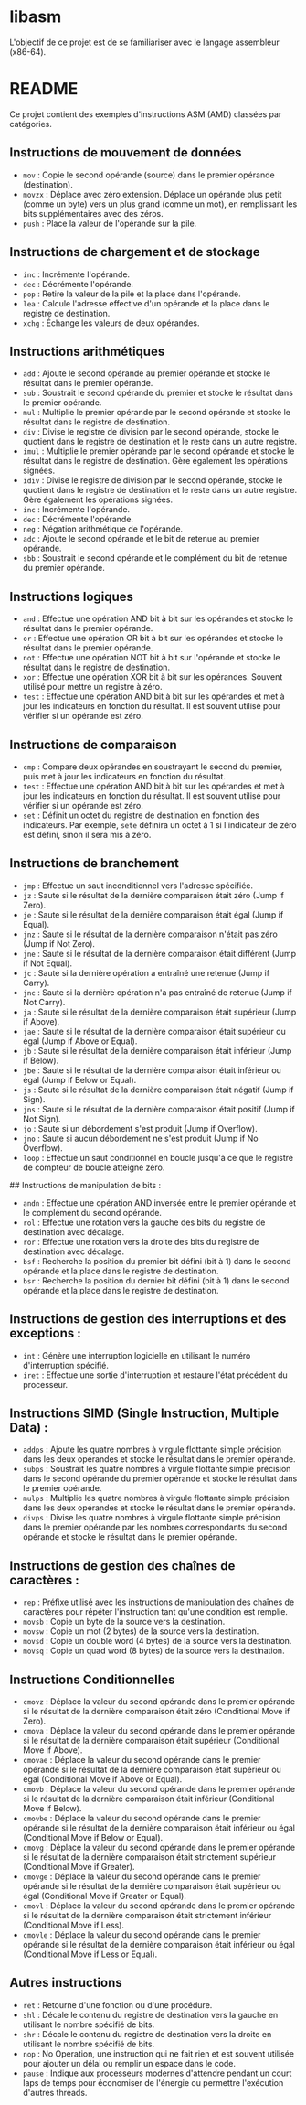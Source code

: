 # libasm
L'objectif de ce projet est de se familiariser avec le langage assembleur (x86-64).

# README

Ce projet contient des exemples d'instructions ASM (AMD) classées par catégories.

## Instructions de mouvement de données

- `mov` : Copie le second opérande (source) dans le premier opérande (destination).
- `movzx` : Déplace avec zéro extension. Déplace un opérande plus petit (comme un byte) vers un plus grand (comme un mot), en remplissant les bits supplémentaires avec des zéros.
- `push` : Place la valeur de l'opérande sur la pile.

## Instructions de chargement et de stockage

- `inc` : Incrémente l'opérande.
- `dec` : Décrémente l'opérande.
- `pop` : Retire la valeur de la pile et la place dans l'opérande.
- `lea` : Calcule l'adresse effective d'un opérande et la place dans le registre de destination.
- `xchg` : Échange les valeurs de deux opérandes.

## Instructions arithmétiques

- `add` : Ajoute le second opérande au premier opérande et stocke le résultat dans le premier opérande.
- `sub` : Soustrait le second opérande du premier et stocke le résultat dans le premier opérande.
- `mul` : Multiplie le premier opérande par le second opérande et stocke le résultat dans le registre de destination.
- `div` : Divise le registre de division par le second opérande, stocke le quotient dans le registre de destination et le reste dans un autre registre.
- `imul` : Multiplie le premier opérande par le second opérande et stocke le résultat dans le registre de destination. Gère également les opérations signées.
- `idiv` : Divise le registre de division par le second opérande, stocke le quotient dans le registre de destination et le reste dans un autre registre. Gère également les opérations signées.
- `inc` : Incrémente l'opérande.
- `dec` : Décrémente l'opérande.
- `neg` : Négation arithmétique de l'opérande.
- `adc` : Ajoute le second opérande et le bit de retenue au premier opérande.
- `sbb` : Soustrait le second opérande et le complément du bit de retenue du premier opérande.

## Instructions logiques

- `and` : Effectue une opération AND bit à bit sur les opérandes et stocke le résultat dans le premier opérande.
- `or` : Effectue une opération OR bit à bit sur les opérandes et stocke le résultat dans le premier opérande.
- `not` : Effectue une opération NOT bit à bit sur l'opérande et stocke le résultat dans le registre de destination.
- `xor` : Effectue une opération XOR bit à bit sur les opérandes. Souvent utilisé pour mettre un registre à zéro.
- `test` : Effectue une opération AND bit à bit sur les opérandes et met à jour les indicateurs en fonction du résultat. Il est souvent utilisé pour vérifier si un opérande est zéro.

## Instructions de comparaison

- `cmp` : Compare deux opérandes en soustrayant le second du premier, puis met à jour les indicateurs en fonction du résultat.
- `test` : Effectue une opération AND bit à bit sur les opérandes et met à jour les indicateurs en fonction du résultat. Il est souvent utilisé pour vérifier si un opérande est zéro.
- `set` : Définit un octet du registre de destination en fonction des indicateurs. Par exemple, `sete` définira un octet à 1 si l'indicateur de zéro est défini, sinon il sera mis à zéro.

## Instructions de branchement

- `jmp` : Effectue un saut inconditionnel vers l'adresse spécifiée.
- `jz` : Saute si le résultat de la dernière comparaison était zéro (Jump if Zero).
- `je` : Saute si le résultat de la dernière comparaison était égal (Jump if Equal).
- `jnz` : Saute si le résultat de la dernière comparaison n'était pas zéro (Jump if Not Zero).
- `jne` : Saute si le résultat de la dernière comparaison était différent (Jump if Not Equal).
- `jc` : Saute si la dernière opération a entraîné une retenue (Jump if Carry).
- `jnc` : Saute si la dernière opération n'a pas entraîné de retenue (Jump if Not Carry).
- `ja` : Saute si le résultat de la dernière comparaison était supérieur (Jump if Above).
- `jae` : Saute si le résultat de la dernière comparaison était supérieur ou égal (Jump if Above or Equal).
- `jb` : Saute si le résultat de la dernière comparaison était inférieur (Jump if Below).
- `jbe` : Saute si le résultat de la dernière comparaison était inférieur ou égal (Jump if Below or Equal).
- `js` : Saute si le résultat de la dernière comparaison était négatif (Jump if Sign).
- `jns` : Saute si le résultat de la dernière comparaison était positif (Jump if Not Sign).
- `jo` : Saute si un débordement s'est produit (Jump if Overflow).
- `jno` : Saute si aucun débordement ne s'est produit (Jump if No Overflow).
- `loop` : Effectue un saut conditionnel en boucle jusqu'à ce que le registre de compteur de boucle atteigne zéro.

## Instructions de manipulation de bits :

- `andn` : Effectue une opération AND inversée entre le premier opérande et le complément du second opérande.
- `rol` : Effectue une rotation vers la gauche des bits du registre de destination avec décalage.
- `ror` : Effectue une rotation vers la droite des bits du registre de destination avec décalage.
- `bsf` : Recherche la position du premier bit défini (bit à 1) dans le second opérande et la place dans le registre de destination.
- `bsr` : Recherche la position du dernier bit défini (bit à 1) dans le second opérande et la place dans le registre de destination.

## Instructions de gestion des interruptions et des exceptions :

- `int` : Génère une interruption logicielle en utilisant le numéro d'interruption spécifié.
- `iret` : Effectue une sortie d'interruption et restaure l'état précédent du processeur.

## Instructions SIMD (Single Instruction, Multiple Data) :

- `addps` : Ajoute les quatre nombres à virgule flottante simple précision dans les deux opérandes et stocke le résultat dans le premier opérande.
- `subps` : Soustrait les quatre nombres à virgule flottante simple précision dans le second opérande du premier opérande et stocke le résultat dans le premier opérande.
- `mulps` : Multiplie les quatre nombres à virgule flottante simple précision dans les deux opérandes et stocke le résultat dans le premier opérande.
- `divps` : Divise les quatre nombres à virgule flottante simple précision dans le premier opérande par les nombres correspondants du second opérande et stocke le résultat dans le premier opérande.

## Instructions de gestion des chaînes de caractères :

- `rep` : Préfixe utilisé avec les instructions de manipulation des chaînes de caractères pour répéter l'instruction tant qu'une condition est remplie.
- `movsb` : Copie un byte de la source vers la destination.
- `movsw` : Copie un mot (2 bytes) de la source vers la destination.
- `movsd` : Copie un double word (4 bytes) de la source vers la destination.
- `movsq` : Copie un quad word (8 bytes) de la source vers la destination.

## Instructions Conditionnelles

- `cmovz` : Déplace la valeur du second opérande dans le premier opérande si le résultat de la dernière comparaison était zéro (Conditional Move if Zero).
- `cmova` : Déplace la valeur du second opérande dans le premier opérande si le résultat de la dernière comparaison était supérieur (Conditional Move if Above).
- `cmovae` : Déplace la valeur du second opérande dans le premier opérande si le résultat de la dernière comparaison était supérieur ou égal (Conditional Move if Above or Equal).
- `cmovb` : Déplace la valeur du second opérande dans le premier opérande si le résultat de la dernière comparaison était inférieur (Conditional Move if Below).
- `cmovbe` : Déplace la valeur du second opérande dans le premier opérande si le résultat de la dernière comparaison était inférieur ou égal (Conditional Move if Below or Equal).
- `cmovg` : Déplace la valeur du second opérande dans le premier opérande si le résultat de la dernière comparaison était strictement supérieur (Conditional Move if Greater).
- `cmovge` : Déplace la valeur du second opérande dans le premier opérande si le résultat de la dernière comparaison était supérieur ou égal (Conditional Move if Greater or Equal).
- `cmovl` : Déplace la valeur du second opérande dans le premier opérande si le résultat de la dernière comparaison était strictement inférieur (Conditional Move if Less).
- `cmovle` : Déplace la valeur du second opérande dans le premier opérande si le résultat de la dernière comparaison était inférieur ou égal (Conditional Move if Less or Equal).

## Autres instructions

- `ret` : Retourne d'une fonction ou d'une procédure.
- `shl` : Décale le contenu du registre de destination vers la gauche en utilisant le nombre spécifié de bits.
- `shr` : Décale le contenu du registre de destination vers la droite en utilisant le nombre spécifié de bits.
- `nop` : No Operation, une instruction qui ne fait rien et est souvent utilisée pour ajouter un délai ou remplir un espace dans le code.
- `pause` : Indique aux processeurs modernes d'attendre pendant un court laps de temps pour économiser de l'énergie ou permettre l'exécution d'autres threads.
